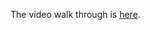 The video walk through is [here](https://drive.google.com/open?id=1s03vFX1zfvZ8-G3PVEr1Au3wOumUgDoQ).